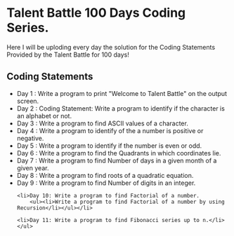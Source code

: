 <h1>Talent Battle 100 Days Coding Series.</h1>
Here I will be uploding every day the solution for the Coding Statements Provided by the Talent Battle for 100 days!

<h2>Coding Statements</h2>
  <ul>
    <li>Day 1 : Write a program to print "Welcome to Talent Battle" on the output screen.</li>
    <li>Day 2 : Coding Statement: Write a program to identify if the character is an alphabet or not.</li>
    <li>Day 3 : Write a program to find ASCII values of a character.</li>
    <li>Day 4 : Write a program to identify of the a number is positive or negative.</li>
    <li>Day 5 : Write a program to identify if the number is even or odd.</li>
    <li>Day 6 : Write a program to find the Quadrants in which coordinates lie.</li>
    <li>Day 7 : Write a program to find Number of days in a given month of a given year.</li>
    <li>Day 8 : Write a program to find roots of a quadratic equation.</li>
    <li>Day 9 : Write a program to find Number of digits in an integer.</li>
   
    <li>Day 10: Write a program to find Factorial of a number.
        <ul><li>Write a program to find Factorial of a number by using Recursion</li></ul></li>
    
    <li>Day 11: Write a program to find Fibonacci series up to n.</li> </ul>
